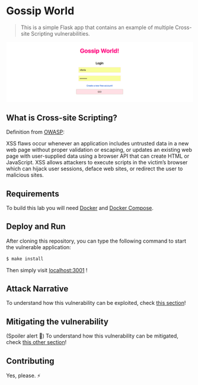 # Gossip World
 > This is a simple Flask app that contains an example of multiple Cross-site Scripting vulnerabilities.

<img src="images/banner.png" align="center"/>

## What is Cross-site Scripting?

Definition from [OWASP](https://www.owasp.org/images/7/72/OWASP_Top_10-2017_%28en%29.pdf.pdf):

XSS flaws occur whenever an application includes untrusted data in a new web page without proper validation or escaping, or updates an existing web page with user-supplied data using a browser API that can create HTML or JavaScript. XSS allows attackers to execute scripts in the victim’s browser which can hijack user sessions, deface web sites, or redirect the user to malicious sites.

## Requirements

To build this lab you will need [Docker][Docker Install] and [Docker Compose][Docker Compose Install].

## Deploy and Run

After cloning this repository, you can type the following command to start the vulnerable application:

```sh
$ make install
```

Then simply visit [localhost:3001][App] !

## Attack Narrative

To understand how this vulnerability can be exploited, check [this section](docs/ATTACK.md)!

## Mitigating the vulnerability

(Spoiler alert 🧐) To understand how this vulnerability can be mitigated, check [this other section](https://github.com/globocom/secDevLabs/pulls?q=is%3Apr+label%3AA7-OWASP-2017+label%3A%22mitigation+solution+%F0%9F%94%92%22)!

## Contributing

Yes, please. :zap:

[Docker Install]:  https://docs.docker.com/install/
[Docker Compose Install]: https://docs.docker.com/compose/install/
[App]: http://127.0.0.1:3001
